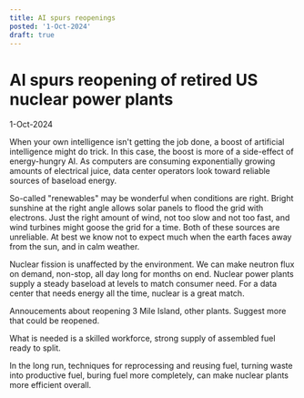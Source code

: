 ```yaml
---
title: AI spurs reopenings
posted: '1-Oct-2024'
draft: true
---
```


# AI spurs reopening of retired US nuclear power plants

1-Oct-2024

When your own intelligence isn't getting the job done, a boost of artificial intelligence might do trick. In this case, the boost is more of a side-effect of energy-hungry AI. As computers are consuming exponentially growing amounts of electrical juice, data center operators look toward reliable sources of baseload energy.

So-called "renewables" may be wonderful when conditions are right. Bright sunshine at the right angle allows solar panels to flood the grid with electrons. Just the right amount of wind, not too slow and not too fast, and wind turbines might goose the grid for a time. Both of these sources are unreliable. At best we know not to expect much when the earth faces away from the sun, and in calm weather.

Nuclear fission is unaffected by the environment. We can make neutron flux on demand, non-stop, all day long for months on end. Nuclear power plants supply a steady baseload at levels to match consumer need. For a data center that needs energy all the time, nuclear is a great match.

Annoucements about reopening 3 Mile Island, other plants. Suggest more that could be reopened.

What is needed is a skilled workforce, strong supply of assembled fuel ready to split.

In the long run, techniques for reprocessing and reusing fuel, turning waste into productive fuel, buring fuel more completely, can make nuclear plants more efficient overall.
